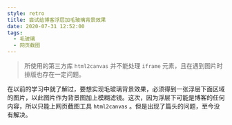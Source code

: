 ```yaml
---
style: retro
title: 尝试给博客浮层加毛玻璃背景效果
date: 2020-07-31 12:52:00
tags:
  - 毛玻璃
  - 网页截图
---
```


> 所使用的第三方库 `html2canvas` 并不能处理 `iframe` 元素，且在遇到图片时排版也存在一定问题。

在以前的学习中就了解过，要想实现毛玻璃背景效果，必须得到一张浮层下面区域的图片，以此图片作为背景图加上模糊滤镜。这次，因为浮层下可能是博客的任何内容，所以只能上网页截图工具 `html2canvas` 。但是出现了篇头的问题，至今没有解决。
